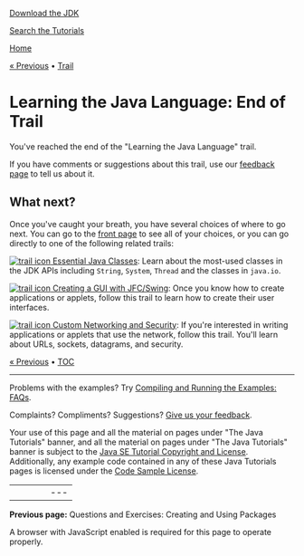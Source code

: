 [Download
the JDK](http://java.sun.com/javase/6/download.jsp)
  
[Search the
Tutorials](../search.html)

[Home](../index.html)

[« Previous](package/QandE/packages-questions.html)
•
[Trail](./TOC.html)

# Learning the Java Language: End of Trail

You've reached the end of the "Learning the Java Language" trail.

If you have comments or suggestions about this trail,
use our
[feedback page](http://download.oracle.com/javase/feedback.html)
to tell us about it.

## What next?

Once you've caught your breath,
you have several choices of where to go next.
You can go to the [front page](../index.html)
to see all of your choices,
or you can go directly to one of the following related trails:

[![trail icon](../images/coreTrail.gif)
Essential Java Classes](../essential/index.html):
Learn about the most-used classes in the JDK APIs including
`String`, `System`, `Thread` and
the classes in `java.io`.

[![trail icon](../images/uiTrail.gif)
Creating a GUI with JFC/Swing](../uiswing/index.html):
Once you know how to create applications or applets,
follow this trail to learn how to create their user interfaces.

[![trail icon](../images/networkingTrail.gif)
Custom Networking and Security](../networking/index.html):
If you're interested in writing applications or applets that use the network,
follow this trail. You'll learn about URLs, sockets, datagrams, and security.

[« Previous](package/QandE/packages-questions.html)
•
[TOC](./TOC.html)

---

Problems with the examples? Try [Compiling and Running
the Examples: FAQs](../information/run-examples.html).
  
Complaints? Compliments? Suggestions? [Give
us your feedback](http://download.oracle.com/javase/feedback.html).

Your use of this page and all the material on pages under "The Java Tutorials" banner,
and all the material on pages under "The Java Tutorials" banner is subject to the [Java SE Tutorial Copyright
and License](../information/license.html).
Additionally, any example code contained in any of these Java
Tutorials pages is licensed under the
[Code
Sample License](http://developers.sun.com/license/berkeley_license.html).

|  |  |  |  |  |
| --- | --- | --- | --- | --- |
| |  |  | | --- | --- | | duke image | Oracle logo | | [About Oracle](http://www.oracle.com/us/corporate/index.html) | [Oracle Technology Network](http://www.oracle.com/technology/index.html) | [Terms of Service](https://www.samplecode.oracle.com/servlets/CompulsoryClickThrough?type=TermsOfService) | Copyright © 1995, 2011 Oracle and/or its affiliates. All rights reserved. |

**Previous page:** Questions and Exercises: Creating and Using Packages




A browser with JavaScript enabled is required for this page to operate properly.